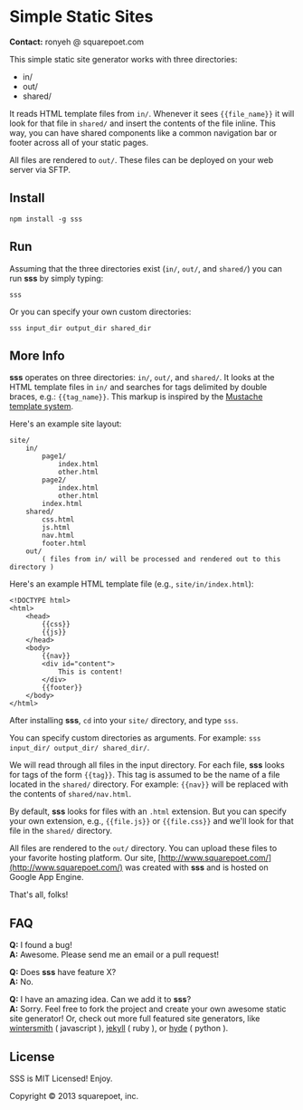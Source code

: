 # Simple Static Sites

**Contact:** ronyeh @ squarepoet.com

This simple static site generator works with three directories: 

* in/ 
* out/
* shared/ 

It reads HTML template files from `in/`. Whenever it sees `{{file_name}}` it will look for that file in `shared/` and insert the contents of the file inline. This way, you can have shared components like a common navigation bar or footer across all of your static pages.

All files are rendered to `out/`. These files can be deployed on your web server via SFTP.

## Install

    npm install -g sss

## Run

Assuming that the three directories exist (`in/`, `out/`, and `shared/`) you can run **sss** by simply typing:

    sss

Or you can specify your own custom directories:

    sss input_dir output_dir shared_dir



## More Info

**sss** operates on three directories: `in/`, `out/`, and `shared/`. It looks at the HTML template files in `in/` and searches for tags delimited by double braces, e.g.: `{{tag_name}}`. This markup is inspired by the [Mustache template system](http://mustache.github.io/).

Here's an example site layout:

    site/
        in/
            page1/
                index.html
                other.html
            page2/
                index.html
                other.html
            index.html
        shared/
            css.html
            js.html
            nav.html
            footer.html
        out/
            ( files from in/ will be processed and rendered out to this directory )

Here's an example HTML template file (e.g., `site/in/index.html`):

    <!DOCTYPE html>
    <html>
        <head>
            {{css}}
            {{js}}
        </head>
        <body>
            {{nav}}
            <div id="content">
                This is content!
            </div>
            {{footer}}
        </body>
    </html>

After installing **sss**, `cd` into your `site/` directory, and type `sss`.

You can specify custom directories as arguments. For example: `sss input_dir/ output_dir/ shared_dir/`.

We will read through all files in the input directory. For each file, **sss** looks for tags of the form `{{tag}}`. This tag is assumed to be the name of a file located in the `shared/` directory. For example: `{{nav}}` will be replaced with the contents of `shared/nav.html`.

By default, **sss** looks for files with an `.html` extension. But you can specify your own extension, e.g., `{{file.js}}` or `{{file.css}}` and we'll look for that file in the `shared/` directory.

All files are rendered to the `out/` directory. You can upload these files to your favorite hosting platform. Our site, [http://www.squarepoet.com/](http://www.squarepoet.com/) was created with **sss** and is hosted on Google App Engine.

That's all, folks!

## FAQ

**Q:** I found a bug!  
**A:** Awesome. Please send me an email or a pull request!

**Q:** Does **sss** have feature X?  
**A:** No.

**Q:** I have an amazing idea. Can we add it to **sss**?  
**A:** Sorry. Feel free to fork the project and create your own awesome static site generator! Or, check out more full featured site generators, like [wintersmith](http://jnordberg.github.io/wintersmith/) ( javascript ), [jekyll](https://github.com/mojombo/jekyll) ( ruby ), or [hyde](https://github.com/lakshmivyas/hyde) ( python ).

## License
SSS is MIT Licensed! Enjoy.

Copyright © 2013 squarepoet, inc.
